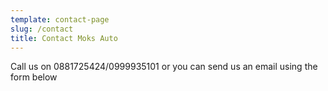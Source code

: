 ```yaml
---
template: contact-page
slug: /contact
title: Contact Moks Auto
---
```

Call us on 0881725424/0999935101 or you can send us an email using the form below